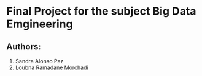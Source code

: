 # Final Project for the subject Big Data Emgineering
## Authors:
1. Sandra Alonso Paz
2. Loubna Ramadane Morchadi